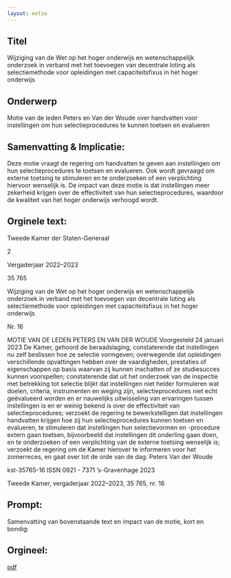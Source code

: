 ```yaml
---
layout: motie
---
```

## Titel
Wijziging van de Wet op het hoger onderwijs en wetenschappelijk onderzoek in verband met het toevoegen van decentrale loting als selectiemethode voor opleidingen met capaciteitsfixus in het hoger onderwijs
## Onderwerp
Motie van de leden Peters en Van der Woude over handvatten voor instellingen om hun selectieprocedures te kunnen toetsen en evalueren
## Samenvatting & Implicatie:

Deze motie vraagt de regering om handvatten te geven aan instellingen om hun selectieprocedures te toetsen en evalueren. Ook wordt gevraagd om externe toetsing te stimuleren en te onderzoeken of een verplichting hiervoor wenselijk is. De impact van deze motie is dat instellingen meer zekerheid krijgen over de effectiviteit van hun selectieprocedures, waardoor de kwaliteit van het hoger onderwijs verhoogd wordt.
## Orginele text:


Tweede Kamer der Staten-Generaal

2

Vergaderjaar 2022–2023

35 765

Wijziging van de Wet op het hoger onderwijs en
wetenschappelijk onderzoek in verband met het
toevoegen van decentrale loting als
selectiemethode voor opleidingen met
capaciteitsfixus in het hoger onderwijs

Nr. 16

MOTIE VAN DE LEDEN PETERS EN VAN DER WOUDE
Voorgesteld 24 januari 2023
De Kamer,
gehoord de beraadslaging,
constaterende dat instellingen nu zelf beslissen hoe ze selectie
vormgeven;
overwegende dat opleidingen verschillende opvattingen hebben over de
vaardigheden, prestaties of eigenschappen op basis waarvan zij kunnen
inschatten of ze studiesucces kunnen voorspellen;
constaterende dat uit het onderzoek van de inspectie met betrekking tot
selectie blijkt dat instellingen niet helder formuleren wat doelen, criteria,
instrumenten en weging zijn, selectieprocedures niet echt geëvalueerd
worden en er nauwelijks uitwisseling van ervaringen tussen instellingen is
en er weinig bekend is over de effectiviteit van selectieprocedures;
verzoekt de regering te bewerkstelligen dat instellingen handvatten
krijgen hoe zij hun selectieprocedures kunnen toetsen en evalueren, te
stimuleren dat instellingen hun selectievormen en -procedure extern gaan
toetsen, bijvoorbeeld dat instellingen dit onderling gaan doen, en te
onderzoeken of een verplichting van de externe toetsing wenselijk is;
verzoekt de regering om de Kamer hierover te informeren voor het
zomerreces,
en gaat over tot de orde van de dag.
Peters
Van der Woude

kst-35765-16
ISSN 0921 - 7371
’s-Gravenhage 2023

Tweede Kamer, vergaderjaar 2022–2023, 35 765, nr. 16


## Prompt:
Samenvatting van bovenstaande text en impact van de motie, kort en bondig:

## Orgineel:
[pdf](https://gegevensmagazijn.tweedekamer.nl/OData/v4/2.0/Document(77136659-05a4-4f1b-8677-08189924dc72)/resource)
